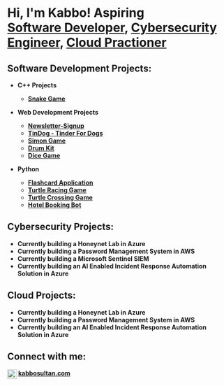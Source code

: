 <h1>Hi, I'm Kabbo! Aspiring<br/><a href="https://www.linkedin.com/in/kabbo-sultan-27692729b/">Software Developer</a>, <a href="https://www.linkedin.com/in/kabbo-sultan-27692729b/">Cybersecurity Engineer</a>,  <a href="https://www.linkedin.com/in/kabbo-sultan-27692729b/">Cloud Practioner</a></h1>

<h2> Software Development Projects:</h2>

- <b>C++ Projects<b/>

  - [Snake Game](https://github.com/robinflew/Newsletter-Signup](https://github.com/robinflew/snakegame-ChiliFramework))

- <b>Web Development Projects</b>

  - [Newsletter-Signup](https://github.com/robinflew/Newsletter-Signup)
  - [TinDog - Tinder For Dogs](https://github.com/robinflew/tindog-TinderForDogs)
  - [Simon Game](https://github.com/robinflew/Simon-Game)
  - [Drum Kit](https://github.com/robinflew/Drum-Kit)
  - [Dice Game](https://github.com/robinflew/Dicee-Game)
    
- <b>Python</b>

  - [Flashcard Application](https://github.com/robinflew/flash-card)
  - [Turtle Racing Game](https://github.com/robinflew/TurtleRacing)
  - [Turtle Crossing Game](https://github.com/robinflew/Turtle-Crossing)
  - [Hotel Booking Bot](https://github.com/robinflew/Hotel-Booking)
    
<h2> Cybersecurity Projects:</h2>

- <b>Currently building a Honeynet Lab in Azure</b>
- <b>Currently building a Password Management System in AWS</b>
- <b>Currently building a Microsoft Sentinel SIEM</b>
- <b>Currently building an AI Enabled Incident Response Automation Solution in Azure</b>

<h2> Cloud Projects:</h2>

- <b>Currently building a Honeynet Lab in Azure</b>
- <b>Currently building a Password Management System in AWS</b>
- <b>Currently building an AI Enabled Incident Response Automation Solution in Azure</b>

<h2> Connect with me:</h2>


[<img align="left" alt="KabboSultan | LinkedIn" width="22px" src="https://cdn.jsdelivr.net/npm/simple-icons@v3/icons/linkedin.svg" />][linkedin]

[linkedin]: https://www.linkedin.com/in/kabbo-sultan-27692729b/
<a href="https://www.kabbosultan.com">kabbosultan.com</a>

<!--
**joshmadakor1/joshmadakor1** is a ✨ _special_ ✨ repository because its `README.md` (this file) appears on your GitHub profile.

Here are some ideas to get you started:

- 🔭 I’m currently working on ...
- 🌱 I’m currently learning ...
- 👯 I’m looking to collaborate on ...
- 🤔 I’m looking for help with ...
- 💬 Ask me about ...
- 📫 How to reach me: ...
- 😄 Pronouns: ...
- ⚡ Fun fact: ...
-->
